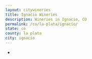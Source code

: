 ```yaml
---
layout: citywineries
title: Ignacio Wineries
description: Wineries in Ignacio, CO
permalink: /co/la-plata/ignacio/
state: co
county: la plata
city: ignacio
---
```

-
